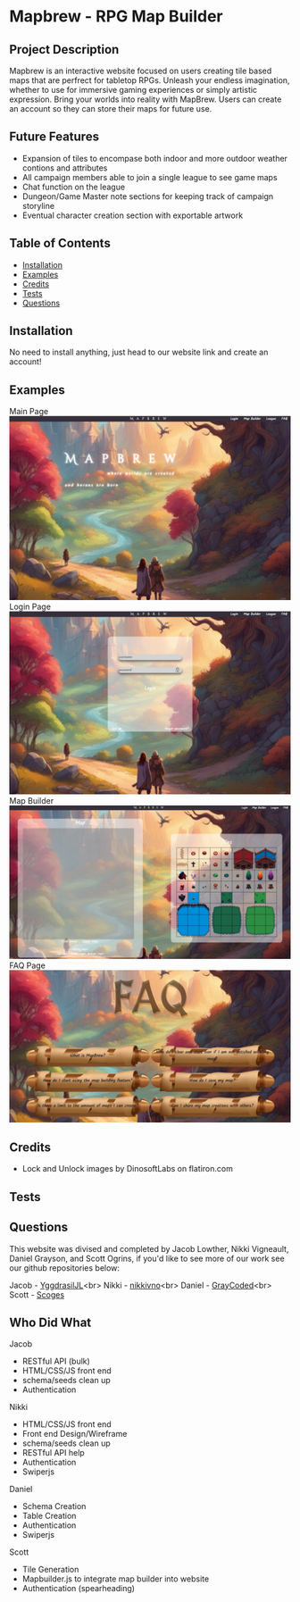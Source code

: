 # Mapbrew - RPG Map Builder

## Project Description

Mapbrew is an interactive website focused on users creating tile based maps that are perfrect for tabletop RPGs. Unleash your endless imagination, whether to use for immersive gaming experiences or simply artistic expression. Bring your worlds into reality with MapBrew. Users can create an account so they can store their maps for future use. 

## Future Features

- Expansion of tiles to encompase both indoor and more outdoor weather contions and attributes
- All campaign members able to join a single league to see game maps
- Chat function on the league 
- Dungeon/Game Master note sections for keeping track of campaign storyline
- Eventual character creation section with exportable artwork


## Table of Contents

- [Installation](#installation)
- [Examples](#examples)
- [Credits](#credits)
- [Tests](#tests)
- [Questions](#questions)

## Installation <a id="installation"></a>

No need to install anything, just head to our website link and create an account!

## Examples <a id="examples"></a>

Main Page 
![Main Page](./public/assets/images/site%20examples/mainexample.png)
Login Page
![login Page](./public/assets/images/site%20examples/loginexample.png)
Map Builder
![Map Builder](./public/assets/images/site%20examples/builderexample.png)
FAQ Page
![FAQ Page](./public/assets/images/site%20examples/faqexample.png)

## Credits<a id="credits"></a>

- Lock and Unlock images by DinosoftLabs on flatiron.com 

## Tests <a id="tests"></a>

## Questions <a id="questions"></a>

This website was divised and completed by Jacob Lowther, Nikki Vigneault, Daniel Grayson, and Scott Ogrins, if you'd like to see more of our work see our github repositories below:

Jacob - [YggdrasilJL]("https://github.com/YggdrasilJL")<br>
Nikki - [nikkivno]("https://github.com/nikkivno")<br>
Daniel - [GrayCoded]("https://github.com/GrayCoded")<br>
Scott - [Scoges]("https://github.com/scoges")

## Who Did What


Jacob
- RESTful API (bulk)
- HTML/CSS/JS front end 
- schema/seeds clean up
- Authentication

Nikki 
- HTML/CSS/JS front end
- Front end Design/Wireframe
- schema/seeds clean up
- RESTful API help 
- Authentication 
- Swiperjs 

Daniel 
- Schema Creation
- Table Creation
- Authentication
- Swiperjs

Scott
- Tile Generation 
- Mapbuilder.js to integrate map builder into website 
- Authentication (spearheading)